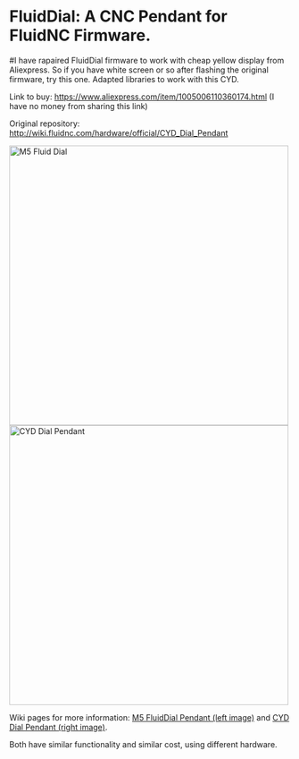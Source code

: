 # FluidDial: A CNC Pendant for FluidNC Firmware.

#I have rapaired FluidDial firmware to work with cheap yellow display from Aliexpress. 
So if you have white screen or so after flashing the original firmware, try this one. 
Adapted libraries to work with this CYD. 

Link to buy: https://www.aliexpress.com/item/1005006110360174.html (I have no money from sharing this link)

Original repository: http://wiki.fluidnc.com/hardware/official/CYD_Dial_Pendant


<img src="http://wiki.fluidnc.com/hardware/fd1.png" alt="M5 Fluid Dial" height="500"><img src="http://wiki.fluidnc.com/cydpendant.jpg" alt="CYD Dial Pendant" height="500">

Wiki pages for more information: [M5 FluidDial Pendant (left image)](http://wiki.fluidnc.com/en/hardware/official/M5Dial_Pendant) and [CYD Dial Pendant (right image)](http://wiki.fluidnc.com/en/hardware/official/CYD_Dial_Pendant).

Both have similar functionality and similar cost, using different hardware.
